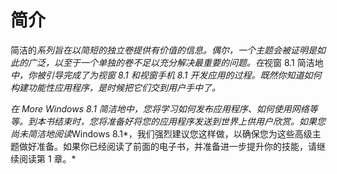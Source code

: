 # 简介

简洁的*系列旨在以简短的独立卷提供有价值的信息。偶尔，一个主题会被证明是如此的广泛，以至于一个单独的卷不足以充分解决最重要的问题。在*视窗 8.1 简洁地*中，你被引导完成了为视窗 8.1 和视窗手机 8.1 开发应用的过程。既然你知道如何构建功能性应用程序，是时候把它们交到用户手中了。*

 *在 *More Windows 8.1 简洁地*中，您将学习如何发布应用程序、如何使用网络等等。到本书结束时，您将准备好将您的应用程序发送到世界上供用户欣赏。如果您尚未简洁地阅读*Windows 8.1*，我们强烈建议您这样做，以确保您为这些高级主题做好准备。如果你已经阅读了前面的电子书，并准备进一步提升你的技能，请继续阅读第 1 章。*